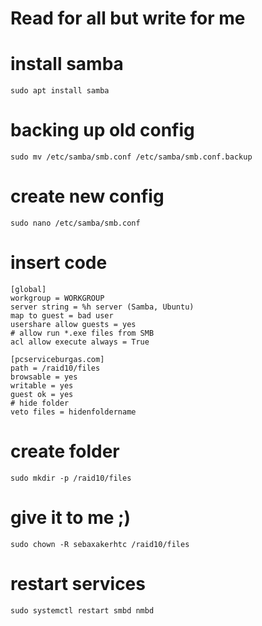 # Read for all but write for me

# install samba
```
sudo apt install samba
```
# backing up old config
```
sudo mv /etc/samba/smb.conf /etc/samba/smb.conf.backup
```
# create new config
```
sudo nano /etc/samba/smb.conf
```
# insert code
```
[global]
workgroup = WORKGROUP
server string = %h server (Samba, Ubuntu)
map to guest = bad user
usershare allow guests = yes
# allow run *.exe files from SMB
acl allow execute always = True

[pcserviceburgas.com]
path = /raid10/files
browsable = yes
writable = yes
guest ok = yes
# hide folder
veto files = hidenfoldername
```
# create folder
```
sudo mkdir -p /raid10/files
```
# give it to me ;)
```
sudo chown -R sebaxakerhtc /raid10/files
```
# restart services
```
sudo systemctl restart smbd nmbd
```
